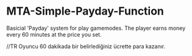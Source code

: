# MTA-Simple-Payday-Function
Basicial 'Payday' system for play gamemodes.
The player earns money every 60 minutes at the price you set.

//TR
Oyuncu 60 dakikada bir belirlediğiniz ücrette para kazanır.
